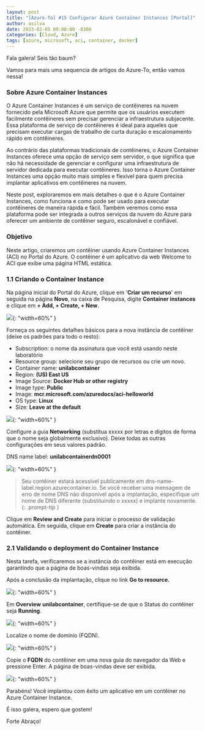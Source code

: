 ```yaml
---
layout: post
title: "[Azure-To] #15 Configurar Azure Container Instances [Portal]"
author: asilva
date: 2023-02-05 09:00:00 -0300
categories: [Cloud, Azure]
tags: [azure, microsoft, aci, container, docker]
---
```


Fala galera! Seis tão baum?

Vamos para mais uma sequencia de artigos do Azure-To, então vamos nessa!

### **Sobre Azure Container Instances**

O Azure Container Instances é um serviço de contêineres na nuvem fornecido pela Microsoft Azure que permite que os usuários executem facilmente contêineres sem precisar gerenciar a infraestrutura subjacente. Essa plataforma de serviço de contêineres é ideal para aqueles que precisam executar cargas de trabalho de curta duração e escalonamento rápido em contêineres.

Ao contrário das plataformas tradicionais de contêineres, o Azure Container Instances oferece uma opção de serviço sem servidor, o que significa que não há necessidade de gerenciar e configurar uma infraestrutura de servidor dedicada para executar contêineres. Isso torna o Azure Container Instances uma opção muito mais simples e flexível para quem precisa implantar aplicativos em contêineres na nuvem.

Neste post, exploraremos em mais detalhes o que é o Azure Container Instances, como funciona e como pode ser usado para executar contêineres de maneira rápida e fácil. Também veremos como essa plataforma pode ser integrada a outros serviços da nuvem do Azure para oferecer um ambiente de contêiner seguro, escalonável e confiável.

### **Objetivo**

Neste artigo, criaremos um contêiner usando Azure Container Instances (ACI) no Portal do Azure. O contêiner é um aplicativo da web Welcome to ACI que exibe uma página HTML estática.

### **1.1 Criando o Container Instance**

Na página inicial do Portal do Azure, clique em '**Criar um recurso**' em seguida na página **Novo**, na caixa de Pesquisa, digite **Container instances** e clique em **+ Add, + Create, + New**.

![](/assets/img/57/aci01.png){: "width=60%" }

Forneça os seguintes detalhes básicos para a nova instância de contêiner (deixe os padrões para todo o resto):

- Subscription: o nome da assinatura que você está usando neste laboratório
- Resource group: selecione seu grupo de recursos ou crie um novo.
- Container name: **unilabcontainer**
- Region: **(US) East US**
- Image Source: **Docker Hub or other registry**
- Image type: **Public**
- Image: **mcr.microsoft.com/azuredocs/aci-helloworld**
- OS type: **Linux**
- Size: **Leave at the default**

![](/assets/img/57/aci02.png){: "width=60%" }

Configure a guia **Networking** (substitua xxxxx por letras e dígitos de forma que o nome seja globalmente exclusivo). Deixe todas as outras configurações em seus valores padrão.

DNS name label: **unilabcontainerdn0001**

![](/assets/img/57/aci03.png){: "width=60%" }

>Seu contêiner estará acessível publicamente em dns-name-label.region.azurecontainer.io. Se você receber uma mensagem de erro de nome DNS não disponível após a implantação, especifique um nome de DNS diferente (substituindo o xxxxx) e implante novamente.
{: .prompt-tip }

Clique em **Review and Create** para iniciar o processo de validação automática. Em seguida, clique em **Create** para criar a instância do contêiner.

### **2.1 Validando o deployment do Container Instance**

Nesta tarefa, verificaremos se a instância do contêiner está em execução garantindo que a página de boas-vindas seja exibida.

Após a conclusão da implantação, clique no link **Go to resource.**

![](/assets/img/57/aci04.png){: "width=60%" }

Em **Overview** **unilabcontainer**, certifique-se de que o Status do contêiner seja **Running**.

![](/assets/img/57/aci05.png){: "width=60%" }

Localize o nome de domínio (FQDN).

![](/assets/img/57/aci06.png){: "width=60%" }

Copie o **FQDN** do contêiner em uma nova guia do navegador da Web e pressione Enter. A página de boas-vindas deve ser exibida.

![](/assets/img/57/aci07.png){: "width=60%" }

Parabéns! Você implantou com êxito um aplicativo em um contêiner no Azure Container Instance.

É isso galera, espero que gostem!

Forte Abraço!